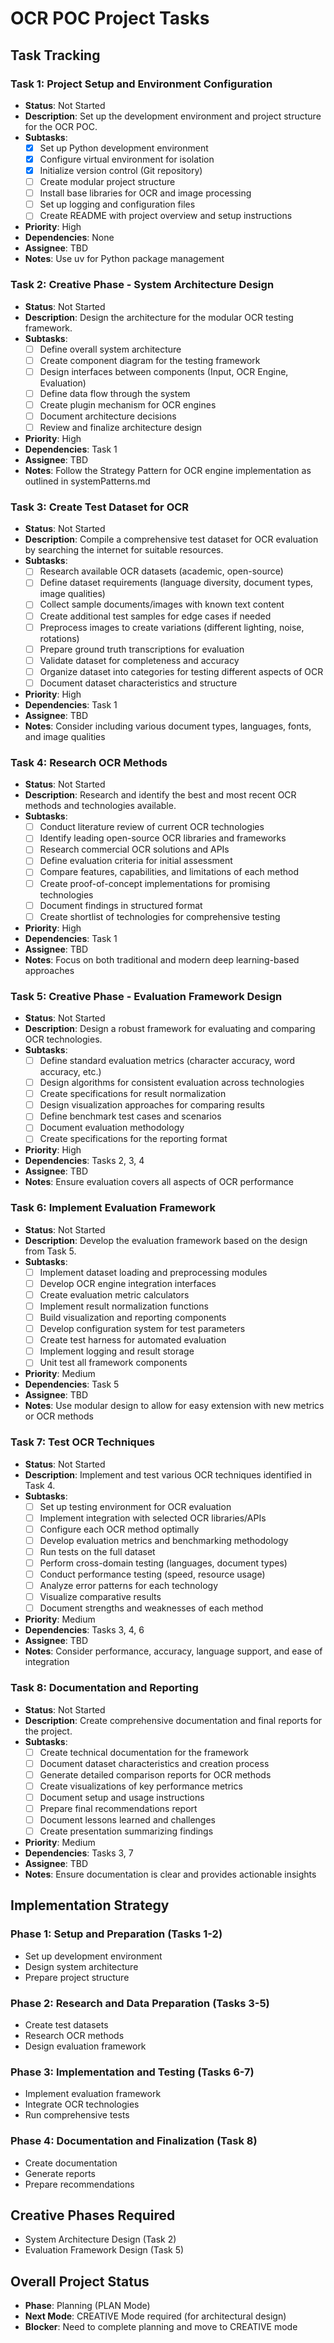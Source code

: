 # OCR POC Project Tasks

## Task Tracking

### Task 1: Project Setup and Environment Configuration
- **Status**: Not Started
- **Description**: Set up the development environment and project structure for the OCR POC.
- **Subtasks**:
  - [x] Set up Python development environment
  - [x] Configure virtual environment for isolation
  - [x] Initialize version control (Git repository)
  - [ ] Create modular project structure
  - [ ] Install base libraries for OCR and image processing
  - [ ] Set up logging and configuration files
  - [ ] Create README with project overview and setup instructions
- **Priority**: High
- **Dependencies**: None
- **Assignee**: TBD
- **Notes**: Use uv for Python package management

### Task 2: Creative Phase - System Architecture Design
- **Status**: Not Started
- **Description**: Design the architecture for the modular OCR testing framework.
- **Subtasks**:
  - [ ] Define overall system architecture
  - [ ] Create component diagram for the testing framework
  - [ ] Design interfaces between components (Input, OCR Engine, Evaluation)
  - [ ] Define data flow through the system
  - [ ] Create plugin mechanism for OCR engines
  - [ ] Document architecture decisions
  - [ ] Review and finalize architecture design
- **Priority**: High
- **Dependencies**: Task 1
- **Assignee**: TBD
- **Notes**: Follow the Strategy Pattern for OCR engine implementation as outlined in systemPatterns.md

### Task 3: Create Test Dataset for OCR
- **Status**: Not Started
- **Description**: Compile a comprehensive test dataset for OCR evaluation by searching the internet for suitable resources.
- **Subtasks**:
  - [ ] Research available OCR datasets (academic, open-source)
  - [ ] Define dataset requirements (language diversity, document types, image qualities)
  - [ ] Collect sample documents/images with known text content
  - [ ] Create additional test samples for edge cases if needed
  - [ ] Preprocess images to create variations (different lighting, noise, rotations)
  - [ ] Prepare ground truth transcriptions for evaluation
  - [ ] Validate dataset for completeness and accuracy
  - [ ] Organize dataset into categories for testing different aspects of OCR
  - [ ] Document dataset characteristics and structure
- **Priority**: High
- **Dependencies**: Task 1
- **Assignee**: TBD
- **Notes**: Consider including various document types, languages, fonts, and image qualities

### Task 4: Research OCR Methods
- **Status**: Not Started
- **Description**: Research and identify the best and most recent OCR methods and technologies available.
- **Subtasks**:
  - [ ] Conduct literature review of current OCR technologies
  - [ ] Identify leading open-source OCR libraries and frameworks
  - [ ] Research commercial OCR solutions and APIs
  - [ ] Define evaluation criteria for initial assessment
  - [ ] Compare features, capabilities, and limitations of each method
  - [ ] Create proof-of-concept implementations for promising technologies
  - [ ] Document findings in structured format
  - [ ] Create shortlist of technologies for comprehensive testing
- **Priority**: High
- **Dependencies**: Task 1
- **Assignee**: TBD
- **Notes**: Focus on both traditional and modern deep learning-based approaches

### Task 5: Creative Phase - Evaluation Framework Design
- **Status**: Not Started
- **Description**: Design a robust framework for evaluating and comparing OCR technologies.
- **Subtasks**:
  - [ ] Define standard evaluation metrics (character accuracy, word accuracy, etc.)
  - [ ] Design algorithms for consistent evaluation across technologies
  - [ ] Create specifications for result normalization
  - [ ] Design visualization approaches for comparing results
  - [ ] Define benchmark test cases and scenarios
  - [ ] Document evaluation methodology
  - [ ] Create specifications for the reporting format
- **Priority**: High
- **Dependencies**: Tasks 2, 3, 4
- **Assignee**: TBD
- **Notes**: Ensure evaluation covers all aspects of OCR performance

### Task 6: Implement Evaluation Framework
- **Status**: Not Started
- **Description**: Develop the evaluation framework based on the design from Task 5.
- **Subtasks**:
  - [ ] Implement dataset loading and preprocessing modules
  - [ ] Develop OCR engine integration interfaces
  - [ ] Create evaluation metric calculators
  - [ ] Implement result normalization functions
  - [ ] Build visualization and reporting components
  - [ ] Develop configuration system for test parameters
  - [ ] Create test harness for automated evaluation
  - [ ] Implement logging and result storage
  - [ ] Unit test all framework components
- **Priority**: Medium
- **Dependencies**: Task 5
- **Assignee**: TBD
- **Notes**: Use modular design to allow for easy extension with new metrics or OCR methods

### Task 7: Test OCR Techniques
- **Status**: Not Started
- **Description**: Implement and test various OCR techniques identified in Task 4.
- **Subtasks**:
  - [ ] Set up testing environment for OCR evaluation
  - [ ] Implement integration with selected OCR libraries/APIs
  - [ ] Configure each OCR method optimally
  - [ ] Develop evaluation metrics and benchmarking methodology
  - [ ] Run tests on the full dataset
  - [ ] Perform cross-domain testing (languages, document types)
  - [ ] Conduct performance testing (speed, resource usage)
  - [ ] Analyze error patterns for each technology
  - [ ] Visualize comparative results
  - [ ] Document strengths and weaknesses of each method
- **Priority**: Medium
- **Dependencies**: Tasks 3, 4, 6
- **Assignee**: TBD
- **Notes**: Consider performance, accuracy, language support, and ease of integration

### Task 8: Documentation and Reporting
- **Status**: Not Started
- **Description**: Create comprehensive documentation and final reports for the project.
- **Subtasks**:
  - [ ] Create technical documentation for the framework
  - [ ] Document dataset characteristics and creation process
  - [ ] Generate detailed comparison reports for OCR methods
  - [ ] Create visualizations of key performance metrics
  - [ ] Document setup and usage instructions
  - [ ] Prepare final recommendations report
  - [ ] Document lessons learned and challenges
  - [ ] Create presentation summarizing findings
- **Priority**: Medium
- **Dependencies**: Tasks 3, 7
- **Assignee**: TBD
- **Notes**: Ensure documentation is clear and provides actionable insights

## Implementation Strategy

### Phase 1: Setup and Preparation (Tasks 1-2)
- Set up development environment
- Design system architecture
- Prepare project structure

### Phase 2: Research and Data Preparation (Tasks 3-5)
- Create test datasets
- Research OCR methods
- Design evaluation framework

### Phase 3: Implementation and Testing (Tasks 6-7)
- Implement evaluation framework
- Integrate OCR technologies
- Run comprehensive tests

### Phase 4: Documentation and Finalization (Task 8)
- Create documentation
- Generate reports
- Prepare recommendations

## Creative Phases Required
- System Architecture Design (Task 2)
- Evaluation Framework Design (Task 5)

## Overall Project Status
- **Phase**: Planning (PLAN Mode)
- **Next Mode**: CREATIVE Mode required (for architectural design)
- **Blocker**: Need to complete planning and move to CREATIVE mode 